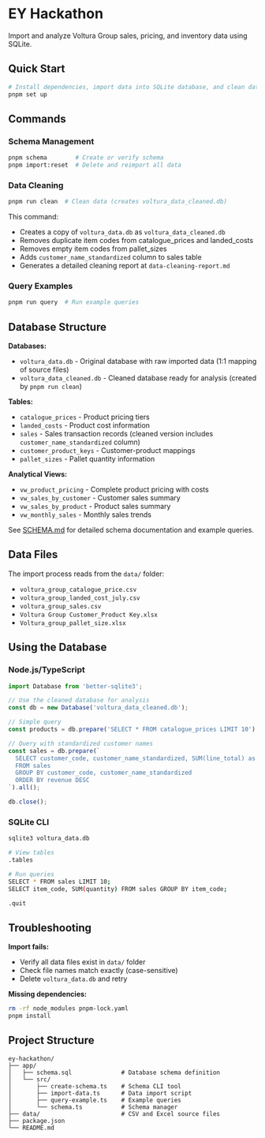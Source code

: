 # EY Hackathon

Import and analyze Voltura Group sales, pricing, and inventory data using SQLite.

## Quick Start

```bash
# Install dependencies, import data into SQLite database, and clean data
pnpm set up
```

## Commands

### Schema Management

```bash
pnpm schema        # Create or verify schema
pnpm import:reset  # Delete and reimport all data
```

### Data Cleaning

```bash
pnpm run clean  # Clean data (creates voltura_data_cleaned.db)
```

This command:

- Creates a copy of `voltura_data.db` as `voltura_data_cleaned.db`
- Removes duplicate item codes from catalogue_prices and landed_costs
- Removes empty item codes from pallet_sizes
- Adds `customer_name_standardized` column to sales table
- Generates a detailed cleaning report at `data-cleaning-report.md`

### Query Examples

```bash
pnpm run query  # Run example queries
```

## Database Structure

**Databases:**

- `voltura_data.db` - Original database with raw imported data (1:1 mapping of source files)
- `voltura_data_cleaned.db` - Cleaned database ready for analysis (created by `pnpm run clean`)

**Tables:**

- `catalogue_prices` - Product pricing tiers
- `landed_costs` - Product cost information
- `sales` - Sales transaction records (cleaned version includes `customer_name_standardized` column)
- `customer_product_keys` - Customer-product mappings
- `pallet_sizes` - Pallet quantity information

**Analytical Views:**

- `vw_product_pricing` - Complete product pricing with costs
- `vw_sales_by_customer` - Customer sales summary
- `vw_sales_by_product` - Product sales summary
- `vw_monthly_sales` - Monthly sales trends

See [SCHEMA.md](SCHEMA.md) for detailed schema documentation and example queries.

## Data Files

The import process reads from the `data/` folder:

- `voltura_group_catalogue_price.csv`
- `voltura_group_landed_cost_july.csv`
- `voltura_group_sales.csv`
- `Voltura Group Customer_Product Key.xlsx`
- `Voltura_group_pallet_size.xlsx`

## Using the Database

### Node.js/TypeScript

```typescript
import Database from 'better-sqlite3';

// Use the cleaned database for analysis
const db = new Database('voltura_data_cleaned.db');

// Simple query
const products = db.prepare('SELECT * FROM catalogue_prices LIMIT 10').all();

// Query with standardized customer names
const sales = db.prepare(`
  SELECT customer_code, customer_name_standardized, SUM(line_total) as revenue
  FROM sales
  GROUP BY customer_code, customer_name_standardized
  ORDER BY revenue DESC
`).all();

db.close();
```

### SQLite CLI

```bash
sqlite3 voltura_data.db

# View tables
.tables

# Run queries
SELECT * FROM sales LIMIT 10;
SELECT item_code, SUM(quantity) FROM sales GROUP BY item_code;

.quit
```

## Troubleshooting

**Import fails:**

- Verify all data files exist in `data/` folder
- Check file names match exactly (case-sensitive)
- Delete `voltura_data.db` and retry

**Missing dependencies:**

```bash
rm -rf node_modules pnpm-lock.yaml
pnpm install
```

## Project Structure

```text
ey-hackathon/
├── app/
│   ├── schema.sql              # Database schema definition
│   └── src/
│       ├── create-schema.ts    # Schema CLI tool
│       ├── import-data.ts      # Data import script
│       ├── query-example.ts    # Example queries
│       └── schema.ts           # Schema manager
├── data/                       # CSV and Excel source files
├── package.json
└── README.md
```
